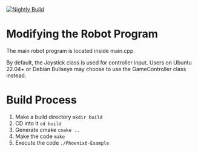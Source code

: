 [![Nightly Build](https://github.com/CrossTheRoadElec/Phoenix6-Linux-Example/actions/workflows/nightly-build.yml/badge.svg)](https://github.com/CrossTheRoadElec/Phoenix6-Linux-Example/actions/workflows/nightly-build.yml)

# Modifying the Robot Program

The main robot program is located inside main.cpp.

By default, the Joystick class is used for controller input. Users on Ubuntu 22.04+ or Debian Bullseye may choose to use the GameController class instead.

# Build Process

 1. Make a build directory `mkdir build`
 2. CD into it `cd build`
 3. Generate cmake `cmake ..`
 4. Make the code `make`
 5. Execute the code `./Phoenix6-Example`
